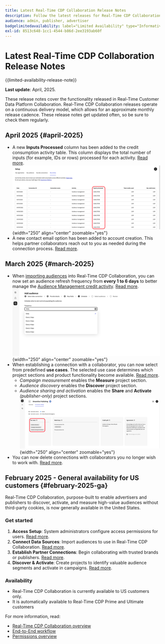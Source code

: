 ```yaml
---
title: Latest Real-Time CDP Collaboration Release Notes
description: Follow the latest releases for Real-Time CDP Collaboration
audience: admin, publisher, advertiser
badgelimitedavailability: label="Limited Availability" type="Informative" url="https://helpx.adobe.com/legal/product-descriptions/real-time-customer-data-platform-collaboration.html newtab=true"
exl-id: 8513c648-1cc1-4544-b86d-2ee3193ab60f
---
```

# Latest Real-Time CDP Collaboration Release Notes

{{limited-availability-release-note}}

**Last update**: April, 2025.

These release notes cover the functionality released in Real-Time Customer Data Platform Collaboration. Real-Time CDP Collaboration releases operate on a continuous delivery model, which allows for an approximate monthly release cadence. These release notes get updated often, so be sure to check them regularly.

## April 2025 {#april-2025}

* A new **Inputs Processed** column has been added to the credit consumption activity table. This column displays the total number of inputs (for example, IDs or rows) processed for each activity. [Read more](/help/guide/setup/my-activity.md#inputs-processed). <br> ![Inputs processed column highighted in My activity view.](/help/assets/release-notes/2025/inputs-processed-column.png "Inputs processed column highighted in My activity view."){width="250" align="center" zoomable="yes"}
* A new contact email option has been added to account creation. This helps partner collaborators reach out to you as needed during the connection process. [Read more](../setup/onboard-organization.md).

## March 2025 {#march-2025}

* When [importing audiences](/help/guide/setup/onboard-audiences.md) into Real-Time CDP Collaboration, you can now set an audience refresh frequency from **every 1 to 6 days** to better manage the [Audience Management credit activity](/help/guide/setup/my-activity.md#types-of-activities). [Read more](/help/guide/setup/onboard-audiences.md#schedule). <br> ![Schedule screen showing different frequency intervals for updating audience membership.](/help/assets/setup/add-manage-audiences/Step-Schedule-Set-Frequency.png "Schedule screen showing different frequency intervals for updating audience membership."){width="250" align="center" zoomable="yes"}
* When establishing a connection with a collaborator, you can now select from predefined **use cases**. The selected use case determines which project sections and product functionality become available. [Read more](/help/guide/collaborate/manage-projects.md#project-use-cases).
    * *Campaign measurement* enables the **Measure** project section.
    * *Audience discovery* enables the **Discover** project section.
    * *Audience sharing and activation* enables the **Share** and **Activate** *(publisher-only)* project sections. <br> ![Use cases highlighted in the connection view.](/help/assets/release-notes/2025/use-cases.png "Use cases highlighted in the connection view."){width="250" align="center" zoomable="yes"}
* You can now delete connections with collaborators you no longer wish to work with. [Read more](/help/guide/connect/establishing-connections.md#delete-connections). 


## February 2025 - General availability for US customers {#february-2025-ga}

Real-Time CDP Collaboration, purpose-built to enable advertisers and publishers to discover, activate, and measure high-value audiences without third-party cookies, is now generally available in the United States.

### Get started

1. **Access Setup**: System administrators configure access permissions for users. [Read more](/help/guide/permissions/manage-user-access.md#RTCDP-collaboration-access).
2. **Connect Data Sources**: Import audiences to use in Real-Time CDP Collaboration. [Read more](/help/guide/setup/onboard-audiences.md).
3. **Establish Partner Connections**: Begin collaborating with trusted brands or publishers. [Read more](/help/guide/connect/establishing-connections.md).
4. **Discover & Activate**: Create projects to identify valuable audience segments and activate in campaigns. [Read more](/help/guide/collaborate/manage-projects.md).

### Availability

* Real-Time CDP Collaboration is currently available to US customers only.
* It is automatically available to Real-Time CDP Prime and Ultimate customers

For more information, read:

* [Real-Time CDP Collaboration overview](/help/guide/home.md)
* [End-to-End workflow](/help/guide/end-to-end-workflow.md)
* [Permissions overview](/help/guide/permissions/overview.md)
